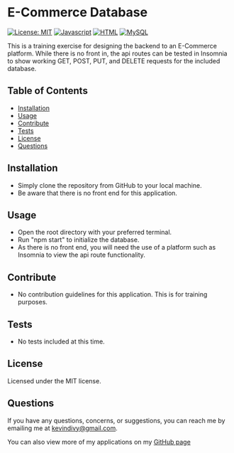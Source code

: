 
  # E-Commerce Database 
  [![License: MIT](https://img.shields.io/badge/License-MIT-yellow.svg)](https://opensource.org/licenses/MIT)  [![Javascript](https://img.shields.io/badge/-Javascript-red)](https://shields.io/)  [![HTML](https://img.shields.io/badge/-Node-lightgrey)](https://shields.io/) [![MySQL](https://img.shields.io/badge/-MySQL-blueviolet)](https://shields.io/)

  This is a training exercise for designing the backend to an E-Commerce platform. While there is no front in, the api routes can be tested in Insomnia to show working GET, POST, PUT, and DELETE requests for the included database.

  ## Table of Contents

  * [Installation](#installation)
  * [Usage](#usage)
  * [Contribute](#contribute)
  * [Tests](#tests)
  * [License](#license)
  * [Questions](#questions)
    
  ## Installation
  
  * Simply clone the repository from GitHub to your local machine.
  * Be aware that there is no front end for this application.

  ## Usage
  
  * Open the root directory with your preferred terminal.
  * Run "npm start" to initialize the database.
  * As there is no front end, you will need the use of a platform such as Insomnia to view the api route functionality.

  ## Contribute
  
  * No contribution guidelines for this application. This is for training purposes.

  ## Tests
  
  * No tests included at this time.

  ## License
  Licensed under the MIT license.

  ## Questions
  If you have any questions, concerns, or suggestions, you can reach me by emailing me at kevindivy@gmail.com. 
      
  You can also view more of my applications on my [GitHub page](https://github.com/kevin-ivy)